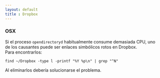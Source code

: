 ```yaml
---
layout: default
title : Dropbox
---
```

### OSX
Si el proceso `opendirectoryd` habitualmente consume demasiada CPU, uno de los causantes puede ser enlaces simbólicos rotos en Dropbox.  
Para encontrarlos:

	find ~/Dropbox -type l -printf "%Y %p\n" | grep "^N"

Al eliminarlos debería solucionarse el problema.
